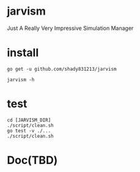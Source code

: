 # jarvism
Just A Really Very Impressive Simulation Manager

# install
```
go get -u github.com/shady831213/jarvism

jarvism -h
```

# test
```
cd [JARVISM_DIR]
./script/clean.sh
go test -v ./...
./script/clean.sh
```
# Doc(TBD)
